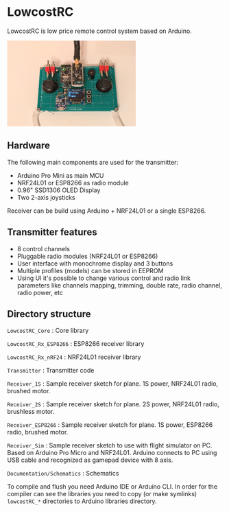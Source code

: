 # LowcostRC

LowcostRC is low price remote control system based on Arduino.

<img src="Documentation/Images/Transmitter.jpg" width="300" height="200">

## Hardware

The following main components are used for the transmitter:

- Arduino Pro Mini as main MCU
- NRF24L01 or ESP8266 as radio module
- 0.96" SSD1306 OLED Display
- Two 2-axis joysticks

Receiver can be build using Arduino + NRF24L01 or a single ESP8266.

## Transmitter features
 
- 8 control channels
- Pluggable radio modules (NRF24L01 or ESP8266)
- User interface with monochrome display and 3 buttons
- Multiple profiles (models) can be stored in EEPROM
- Using UI it's possible to change various control and radio link parameters
  like channels mapping, trimming, double rate, radio channel, radio power, etc

## Directory structure

`LowcostRC_Core`
: Core library

`LowcostRC_Rx_ESP8266`
: ESP8266 receiver library

`LowcostRC_Rx_nRF24`
: NRF24L01 receiver library

`Transmitter`
: Transmitter code

`Receiver_1S`
: Sample receiver sketch for plane. 1S power, NRF24L01 radio, brushed motor.

`Receiver_2S`
: Sample receiver sketch for plane. 2S power, NRF24L01 radio, brushless motor.

`Receiver_ESP8266`
: Sample receiver sketch for plane. 1S power, ESP8266 radio, brushed motor.

`Receiver_Sim`
: Sample receiver sketch to use with flight simulator on PC. Based on Arduino
Pro Micro and NRF24L01. Arduino connects to PC using USB cable and recognized as
gamepad device with 8 axis.

`Documentation/Schematics`
: Schematics

To compile and flush you need Arduino IDE or Arduino CLI. In order for the
compiler can see the libraries you need to copy (or make symlinks)
`lowcostRC_*` directories to Arduino libraries directory.

